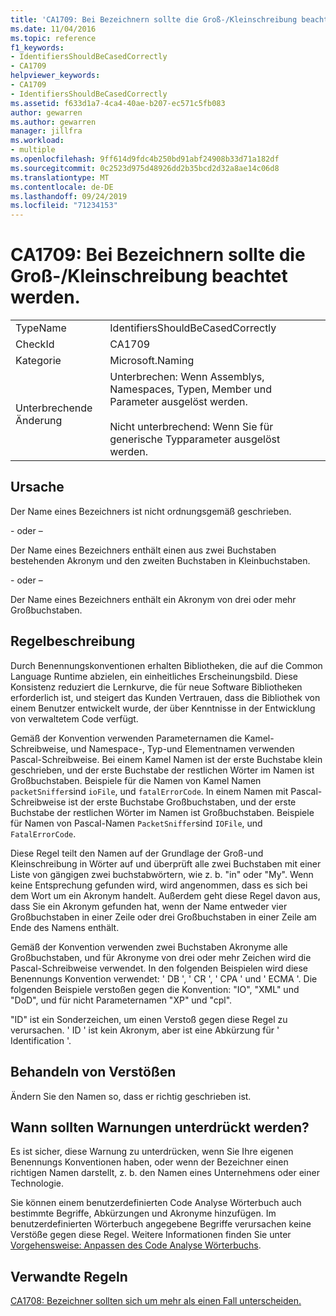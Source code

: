 ```yaml
---
title: 'CA1709: Bei Bezeichnern sollte die Groß-/Kleinschreibung beachtet werden.'
ms.date: 11/04/2016
ms.topic: reference
f1_keywords:
- IdentifiersShouldBeCasedCorrectly
- CA1709
helpviewer_keywords:
- CA1709
- IdentifiersShouldBeCasedCorrectly
ms.assetid: f633d1a7-4ca4-40ae-b207-ec571c5fb083
author: gewarren
ms.author: gewarren
manager: jillfra
ms.workload:
- multiple
ms.openlocfilehash: 9ff614d9fdc4b250bd91abf24908b33d71a182df
ms.sourcegitcommit: 0c2523d975d48926dd2b35bcd2d32a8ae14c06d8
ms.translationtype: MT
ms.contentlocale: de-DE
ms.lasthandoff: 09/24/2019
ms.locfileid: "71234153"
---
```

# <a name="ca1709-identifiers-should-be-cased-correctly"></a>CA1709: Bei Bezeichnern sollte die Groß-/Kleinschreibung beachtet werden.

|||
|-|-|
|TypeName|IdentifiersShouldBeCasedCorrectly|
|CheckId|CA1709|
|Kategorie|Microsoft.Naming|
|Unterbrechende Änderung|Unterbrechen: Wenn Assemblys, Namespaces, Typen, Member und Parameter ausgelöst werden.<br /><br /> Nicht unterbrechend: Wenn Sie für generische Typparameter ausgelöst werden.|

## <a name="cause"></a>Ursache

Der Name eines Bezeichners ist nicht ordnungsgemäß geschrieben.

\- oder –

Der Name eines Bezeichners enthält einen aus zwei Buchstaben bestehenden Akronym und den zweiten Buchstaben in Kleinbuchstaben.

\- oder –

Der Name eines Bezeichners enthält ein Akronym von drei oder mehr Großbuchstaben.

## <a name="rule-description"></a>Regelbeschreibung

Durch Benennungskonventionen erhalten Bibliotheken, die auf die Common Language Runtime abzielen, ein einheitliches Erscheinungsbild. Diese Konsistenz reduziert die Lernkurve, die für neue Software Bibliotheken erforderlich ist, und steigert das Kunden Vertrauen, dass die Bibliothek von einem Benutzer entwickelt wurde, der über Kenntnisse in der Entwicklung von verwaltetem Code verfügt.

Gemäß der Konvention verwenden Parameternamen die Kamel-Schreibweise, und Namespace-, Typ-und Elementnamen verwenden Pascal-Schreibweise. Bei einem Kamel Namen ist der erste Buchstabe klein geschrieben, und der erste Buchstabe der restlichen Wörter im Namen ist Großbuchstaben. Beispiele für die Namen von Kamel Namen `packetSniffer`sind `ioFile`, und `fatalErrorCode`. In einem Namen mit Pascal-Schreibweise ist der erste Buchstabe Großbuchstaben, und der erste Buchstabe der restlichen Wörter im Namen ist Großbuchstaben. Beispiele für Namen von Pascal-Namen `PacketSniffer`sind `IOFile`, und `FatalErrorCode`.

Diese Regel teilt den Namen auf der Grundlage der Groß-und Kleinschreibung in Wörter auf und überprüft alle zwei Buchstaben mit einer Liste von gängigen zwei buchstabwörtern, wie z. b. "in" oder "My". Wenn keine Entsprechung gefunden wird, wird angenommen, dass es sich bei dem Wort um ein Akronym handelt. Außerdem geht diese Regel davon aus, dass Sie ein Akronym gefunden hat, wenn der Name entweder vier Großbuchstaben in einer Zeile oder drei Großbuchstaben in einer Zeile am Ende des Namens enthält.

Gemäß der Konvention verwenden zwei Buchstaben Akronyme alle Großbuchstaben, und für Akronyme von drei oder mehr Zeichen wird die Pascal-Schreibweise verwendet. In den folgenden Beispielen wird diese Benennungs Konvention verwendet: ' DB ', ' CR ', ' CPA ' und ' ECMA '. Die folgenden Beispiele verstoßen gegen die Konvention: "IO", "XML" und "DoD", und für nicht Parameternamen "XP" und "cpl".

"ID" ist ein Sonderzeichen, um einen Verstoß gegen diese Regel zu verursachen. ' ID ' ist kein Akronym, aber ist eine Abkürzung für ' Identification '.

## <a name="how-to-fix-violations"></a>Behandeln von Verstößen

Ändern Sie den Namen so, dass er richtig geschrieben ist.

## <a name="when-to-suppress-warnings"></a>Wann sollten Warnungen unterdrückt werden?

Es ist sicher, diese Warnung zu unterdrücken, wenn Sie Ihre eigenen Benennungs Konventionen haben, oder wenn der Bezeichner einen richtigen Namen darstellt, z. b. den Namen eines Unternehmens oder einer Technologie.

Sie können einem benutzerdefinierten Code Analyse Wörterbuch auch bestimmte Begriffe, Abkürzungen und Akronyme hinzufügen. Im benutzerdefinierten Wörterbuch angegebene Begriffe verursachen keine Verstöße gegen diese Regel. Weitere Informationen finden Sie unter [Vorgehensweise: Anpassen des Code Analyse Wörterbuchs](../code-quality/how-to-customize-the-code-analysis-dictionary.md).

## <a name="related-rules"></a>Verwandte Regeln

[CA1708: Bezeichner sollten sich um mehr als einen Fall unterscheiden.](../code-quality/ca1708-identifiers-should-differ-by-more-than-case.md)